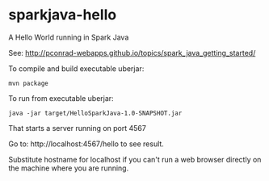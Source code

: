 # sparkjava-hello
A Hello World running in Spark Java

See: http://pconrad-webapps.github.io/topics/spark_java_getting_started/

To compile and build executable uberjar:

```
mvn package
```

To run from executable uberjar:

```
java -jar target/HelloSparkJava-1.0-SNAPSHOT.jar 
```

That starts a server running on port 4567

Go to: http://localhost:4567/hello to see result.

Substitute hostname for localhost if you can't run a web browser directly on the machine
where you are running.

